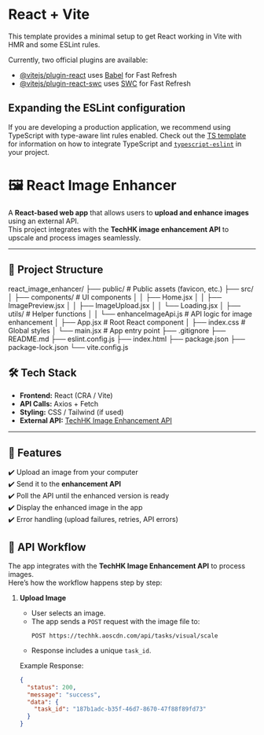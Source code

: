 # React + Vite

This template provides a minimal setup to get React working in Vite with HMR and some ESLint rules.

Currently, two official plugins are available:

- [@vitejs/plugin-react](https://github.com/vitejs/vite-plugin-react/blob/main/packages/plugin-react) uses [Babel](https://babeljs.io/) for Fast Refresh
- [@vitejs/plugin-react-swc](https://github.com/vitejs/vite-plugin-react/blob/main/packages/plugin-react-swc) uses [SWC](https://swc.rs/) for Fast Refresh

## Expanding the ESLint configuration

If you are developing a production application, we recommend using TypeScript with type-aware lint rules enabled. Check out the [TS template](https://github.com/vitejs/vite/tree/main/packages/create-vite/template-react-ts) for information on how to integrate TypeScript and [`typescript-eslint`](https://typescript-eslint.io) in your project.

# 🖼️ React Image Enhancer

A **React-based web app** that allows users to **upload and enhance images** using an external API.  
This project integrates with the **TechHK image enhancement API** to upscale and process images seamlessly.  

---

## 📂 Project Structure
react_image_enhancer/
├── public/                     # Public assets (favicon, etc.)
├── src/
│   ├── components/             # UI components
│   │   ├── Home.jsx
│   │   ├── ImagePreview.jsx
│   │   ├── ImageUpload.jsx
│   │   └── Loading.jsx
│   ├── utils/                  # Helper functions
│   │   └── enhanceImageApi.js  # API logic for image enhancement
│   ├── App.jsx                 # Root React component
│   ├── index.css               # Global styles
│   └── main.jsx                # App entry point
├── .gitignore
├── README.md
├── eslint.config.js
├── index.html
├── package.json
├── package-lock.json
└── vite.config.js

## 🛠️ Tech Stack
- **Frontend:** React (CRA / Vite)  
- **API Calls:** Axios + Fetch  
- **Styling:** CSS / Tailwind (if used)  
- **External API:** [TechHK Image Enhancement API](https://techhk.aoscdn.com/)  

---

## 🚀 Features
✔️ Upload an image from your computer  
✔️ Send it to the **enhancement API**  
✔️ Poll the API until the enhanced version is ready  
✔️ Display the enhanced image in the app  
✔️ Error handling (upload failures, retries, API errors)  

## 🔄 API Workflow

The app integrates with the **TechHK Image Enhancement API** to process images.  
Here’s how the workflow happens step by step:

1. **Upload Image**
   - User selects an image.
   - The app sends a `POST` request with the image file to:
     ```http
     POST https://techhk.aoscdn.com/api/tasks/visual/scale
     ```
   - Response includes a unique `task_id`.

   Example Response:
   ```json
   {
     "status": 200,
     "message": "success",
     "data": {
       "task_id": "187b1adc-b35f-46d7-8670-47f88f89fd73"
     }
   }
